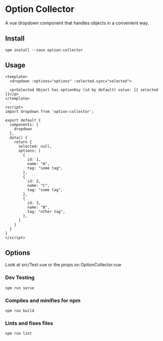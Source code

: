 # Option Collector

A vue dropdown component that handles objects in a convenient way.

## Install

```
npm install --save option-collector
```

## Usage

```vue
<template>
  <dropdown :options="options" :selected.sync="selected">

  <p>Selected Object has optionKey (id by default) value: {{ selected }}</p>
</template>

<script>
import dropdown from 'option-collector';

export default {
  components: {
    dropdown
  },
  data() {
    return {
      selected: null,
      options: [
        {
          id: 1,
          name: "A",
          tag: "some tag",
        },
        {
          id: 2,
          name: "C",
          tag: "some tag",
        },
        {
          id: 3,
          name: "B",
          tag: "other tag",
        },
      ]
    }
  }
}
</script>
```

## Options

Look at src/Test.vue or the props on OptionCollector.vue

### Dev Testing
```
npm run serve
```

### Compiles and minifies for npm
```
npm run build
```

### Lints and fixes files
```
npm run lint
```
